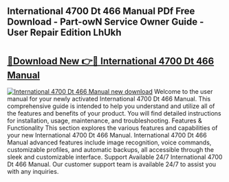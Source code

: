 ## International 4700 Dt 466 Manual PDf Free Download - Part-owN Service Owner Guide - User Repair Edition LhUkh

# <h2><a href="http://bc68807.oget.top/?id=International+4700+Dt+466+Manual">🔗Download New 👉🔴 International 4700 Dt 466 Manual</a></h2>

[![International 4700 Dt 466 Manual new download](https://i.imgur.com/5g1atiW.png)](http://bc68807.oget.top/?id=International+4700+Dt+466+Manual)
Welcome to the user manual for your newly activated International 4700 Dt 466 Manual. This comprehensive guide is intended to help you understand and utilize all of the features and benefits of your product. You will find detailed instructions for installation, usage, maintenance, and troubleshooting. Features & Functionality This section explores the various features and capabilities of your new International 4700 Dt 466 Manual. International 4700 Dt 466 Manual advanced features include image recognition, voice commands, customizable profiles, and automatic backups, all accessible through the sleek and customizable interface. Support Available 24/7 International 4700 Dt 466 Manual. Our customer support team is available 24/7 to assist you with any inquiries.
